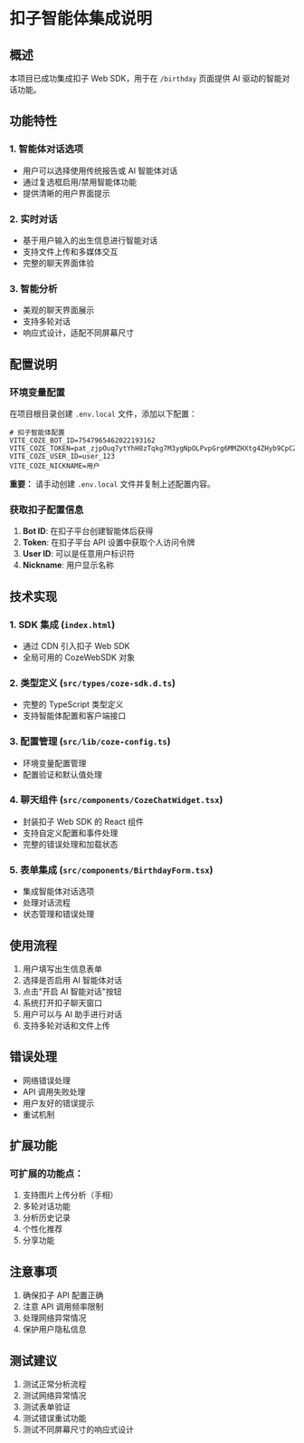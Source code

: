 # 扣子智能体集成说明

## 概述

本项目已成功集成扣子 Web SDK，用于在 `/birthday` 页面提供 AI 驱动的智能对话功能。

## 功能特性

### 1. 智能体对话选项
- 用户可以选择使用传统报告或 AI 智能体对话
- 通过复选框启用/禁用智能体功能
- 提供清晰的用户界面提示

### 2. 实时对话
- 基于用户输入的出生信息进行智能对话
- 支持文件上传和多媒体交互
- 完整的聊天界面体验

### 3. 智能分析
- 美观的聊天界面展示
- 支持多轮对话
- 响应式设计，适配不同屏幕尺寸

## 配置说明

### 环境变量配置

在项目根目录创建 `.env.local` 文件，添加以下配置：

```env
# 扣子智能体配置
VITE_COZE_BOT_ID=7547965462022193162
VITE_COZE_TOKEN=pat_zjpOuq7ytYhH8zTqkg7M3ygNpOLPvpGrg6MMZHXtg4ZHyb9CpCZwTg18CcVoIxMv
VITE_COZE_USER_ID=user_123
VITE_COZE_NICKNAME=用户
```

**重要：** 请手动创建 `.env.local` 文件并复制上述配置内容。

### 获取扣子配置信息

1. **Bot ID**: 在扣子平台创建智能体后获得
2. **Token**: 在扣子平台 API 设置中获取个人访问令牌
3. **User ID**: 可以是任意用户标识符
4. **Nickname**: 用户显示名称

## 技术实现

### 1. SDK 集成 (`index.html`)
- 通过 CDN 引入扣子 Web SDK
- 全局可用的 CozeWebSDK 对象

### 2. 类型定义 (`src/types/coze-sdk.d.ts`)
- 完整的 TypeScript 类型定义
- 支持智能体配置和客户端接口

### 3. 配置管理 (`src/lib/coze-config.ts`)
- 环境变量配置管理
- 配置验证和默认值处理

### 4. 聊天组件 (`src/components/CozeChatWidget.tsx`)
- 封装扣子 Web SDK 的 React 组件
- 支持自定义配置和事件处理
- 完整的错误处理和加载状态

### 5. 表单集成 (`src/components/BirthdayForm.tsx`)
- 集成智能体对话选项
- 处理对话流程
- 状态管理和错误处理

## 使用流程

1. 用户填写出生信息表单
2. 选择是否启用 AI 智能体对话
3. 点击"开启 AI 智能对话"按钮
4. 系统打开扣子聊天窗口
5. 用户可以与 AI 助手进行对话
6. 支持多轮对话和文件上传

## 错误处理

- 网络错误处理
- API 调用失败处理
- 用户友好的错误提示
- 重试机制

## 扩展功能

### 可扩展的功能点：
1. 支持图片上传分析（手相）
2. 多轮对话功能
3. 分析历史记录
4. 个性化推荐
5. 分享功能

## 注意事项

1. 确保扣子 API 配置正确
2. 注意 API 调用频率限制
3. 处理网络异常情况
4. 保护用户隐私信息

## 测试建议

1. 测试正常分析流程
2. 测试网络异常情况
3. 测试表单验证
4. 测试错误重试功能
5. 测试不同屏幕尺寸的响应式设计
